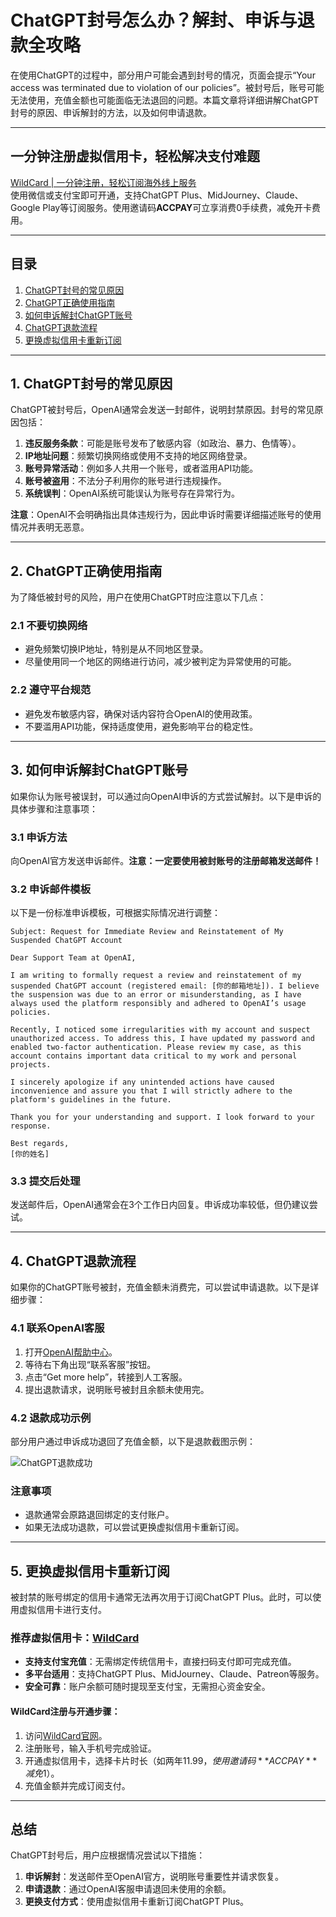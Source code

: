 
# ChatGPT封号怎么办？解封、申诉与退款全攻略

在使用ChatGPT的过程中，部分用户可能会遇到封号的情况，页面会提示“Your access was terminated due to violation of our policies”。被封号后，账号可能无法使用，充值金额也可能面临无法退回的问题。本篇文章将详细讲解ChatGPT封号的原因、申诉解封的方法，以及如何申请退款。

---

## 一分钟注册虚拟信用卡，轻松解决支付难题

[WildCard | 一分钟注册，轻松订阅海外线上服务](https://bit.ly/bewildcard)  
使用微信或支付宝即可开通，支持ChatGPT Plus、MidJourney、Claude、Google Play等订阅服务。使用邀请码**ACCPAY**可立享消费0手续费，减免开卡费用。

---

## 目录
1. [ChatGPT封号的常见原因](#1-chatgpt封号的常见原因)
2. [ChatGPT正确使用指南](#2-chatgpt正确使用指南)
3. [如何申诉解封ChatGPT账号](#3-如何申诉解封chatgpt账号)
4. [ChatGPT退款流程](#4-chatgpt退款流程)
5. [更换虚拟信用卡重新订阅](#5-更换虚拟信用卡重新订阅)

---

## 1. ChatGPT封号的常见原因

ChatGPT被封号后，OpenAI通常会发送一封邮件，说明封禁原因。封号的常见原因包括：

1. **违反服务条款**：可能是账号发布了敏感内容（如政治、暴力、色情等）。
2. **IP地址问题**：频繁切换网络或使用不支持的地区网络登录。
3. **账号异常活动**：例如多人共用一个账号，或者滥用API功能。
4. **账号被盗用**：不法分子利用你的账号进行违规操作。
5. **系统误判**：OpenAI系统可能误认为账号存在异常行为。

**注意**：OpenAI不会明确指出具体违规行为，因此申诉时需要详细描述账号的使用情况并表明无恶意。

---

## 2. ChatGPT正确使用指南

为了降低被封号的风险，用户在使用ChatGPT时应注意以下几点：

### 2.1 不要切换网络
- 避免频繁切换IP地址，特别是从不同地区登录。
- 尽量使用同一个地区的网络进行访问，减少被判定为异常使用的可能。

### 2.2 遵守平台规范
- 避免发布敏感内容，确保对话内容符合OpenAI的使用政策。
- 不要滥用API功能，保持适度使用，避免影响平台的稳定性。

---

## 3. 如何申诉解封ChatGPT账号

如果你认为账号被误封，可以通过向OpenAI申诉的方式尝试解封。以下是申诉的具体步骤和注意事项：

### 3.1 申诉方法
向OpenAI官方发送申诉邮件。**注意：一定要使用被封账号的注册邮箱发送邮件！**

### 3.2 申诉邮件模板

以下是一份标准申诉模板，可根据实际情况进行调整：

```plaintext
Subject: Request for Immediate Review and Reinstatement of My Suspended ChatGPT Account

Dear Support Team at OpenAI,

I am writing to formally request a review and reinstatement of my suspended ChatGPT account (registered email: [你的邮箱地址]). I believe the suspension was due to an error or misunderstanding, as I have always used the platform responsibly and adhered to OpenAI’s usage policies.

Recently, I noticed some irregularities with my account and suspect unauthorized access. To address this, I have updated my password and enabled two-factor authentication. Please review my case, as this account contains important data critical to my work and personal projects.

I sincerely apologize if any unintended actions have caused inconvenience and assure you that I will strictly adhere to the platform's guidelines in the future.

Thank you for your understanding and support. I look forward to your response.

Best regards,  
[你的姓名]
```

### 3.3 提交后处理
发送邮件后，OpenAI通常会在3个工作日内回复。申诉成功率较低，但仍建议尝试。

---

## 4. ChatGPT退款流程

如果你的ChatGPT账号被封，充值金额未消费完，可以尝试申请退款。以下是详细步骤：

### 4.1 联系OpenAI客服
1. 打开[OpenAI帮助中心](https://help.openai.com/)。
2. 等待右下角出现“联系客服”按钮。
3. 点击“Get more help”，转接到人工客服。
4. 提出退款请求，说明账号被封且余额未使用完。

### 4.2 退款成功示例
部分用户通过申诉成功退回了充值金额，以下是退款截图示例：

![ChatGPT退款成功](https://cdn.spoock.com/img/c501f6c428092ea4.webp)

### 注意事项
- 退款通常会原路退回绑定的支付账户。
- 如果无法成功退款，可以尝试更换虚拟信用卡重新订阅。

---

## 5. 更换虚拟信用卡重新订阅

被封禁的账号绑定的信用卡通常无法再次用于订阅ChatGPT Plus。此时，可以使用虚拟信用卡进行支付。

### 推荐虚拟信用卡：[WildCard](https://bit.ly/bewildcard)
- **支持支付宝充值**：无需绑定传统信用卡，直接扫码支付即可完成充值。
- **多平台适用**：支持ChatGPT Plus、MidJourney、Claude、Patreon等服务。
- **安全可靠**：账户余额可随时提现至支付宝，无需担心资金安全。

#### WildCard注册与开通步骤：
1. 访问[WildCard官网](https://bit.ly/bewildcard)。
2. 注册账号，输入手机号完成验证。
3. 开通虚拟信用卡，选择卡片时长（如两年$11.99，使用邀请码**ACCPAY**减免$1）。
4. 充值金额并完成订阅支付。

---

## 总结

ChatGPT封号后，用户应根据情况尝试以下措施：
1. **申诉解封**：发送邮件至OpenAI官方，说明账号重要性并请求恢复。
2. **申请退款**：通过OpenAI客服申请退回未使用的余额。
3. **更换支付方式**：使用虚拟信用卡重新订阅ChatGPT Plus。


